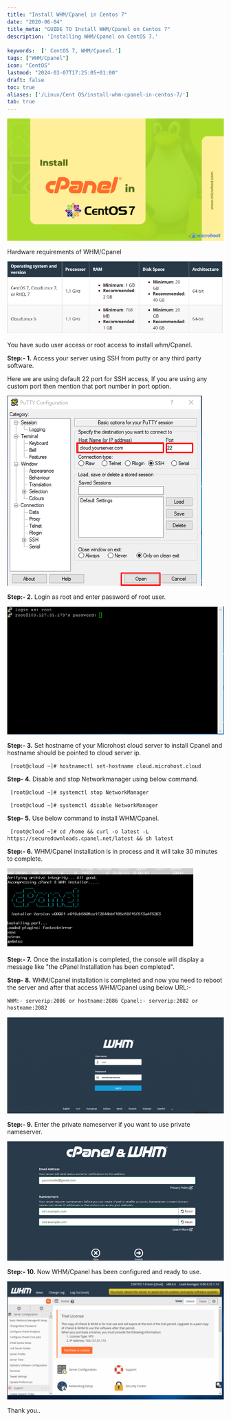 ```yaml
---
title: "Install WHM/Cpanel in Centos 7"
date: "2020-06-04"
title_meta: "GUIDE TO Install WHM/Cpanel on Centos 7"
description: 'Installing WHM/Cpanel on CentOS 7.'

keywords:  [' CentOS 7, WHM/Cpanel.']
tags: ["WHM/Cpanel"]
icon: "CentOS"
lastmod: "2024-03-07T17:25:05+01:00"
draft: false
toc: true
aliases: ['/Linux/Cent OS/install-whm-cpanel-in-centos-7/']
tab: true
---
```


![](images/Install-WHM_Cpanel-in-Centos-7-1024x576.png)

Hardware requirements of WHM/Cpanel

![](images/Screenshot-4.png)

You have sudo user access or root access to install whm/Cpanel.

**Step:- 1.** Access your server using SSH from putty or any third party software.

Here we are using default 22 port for SSH access, If you are using any custom port then mention that port number in port option.

![](images/Screenshot_2-6.png)

**Step:- 2.** Login as root and enter password of root user.

![](images/Screenshot_4-5.png)

**Step:- 3.** Set hostname of your Microhost cloud server to install Cpanel and hostname should be pointed to cloud server ip.

```
 [root@cloud ~]# hostnamectl set-hostname cloud.microhost.cloud 
```

**Step- 4.** Disable and stop Networkmanager using below command.

```
 [root@cloud ~]# systemctl stop NetworkManager 
```

```
 [root@cloud ~]# systemctl disable NetworkManager 
```

**Step- 5.** Use below command to install WHM/Cpanel.

```
 [root@cloud ~]# cd /home && curl -o latest -L https://securedownloads.cpanel.net/latest && sh latest 
```

**Step:- 6.** WHM/Cpanel installation is in process and it will take 30 minutes to complete.

![](images/Screenshot_9-3.png)

**Step:- 7.** Once the installation is completed, the console will display a message like "the cPanel Installation has been completed".

**Step- 8.** WHM/Cpanel installation is completed and now you need to reboot the server and after that access WHM/Cpanel using below URL:-

```
WHM:- serverip:2086 or hostname:2086 Cpanel:- serverip:2082 or hostname:2082 
```

![](images/Screenshot_11-1024x455.png)

**Step:- 9.** Enter the private nameserver if you want to use private nameserver.

![](images/Screenshot_7-3.png)

**Step:- 10.** Now WHM/Cpanel has been configured and ready to use.

![](images/Screenshot_8-3-1024x556.png)

Thank you..
